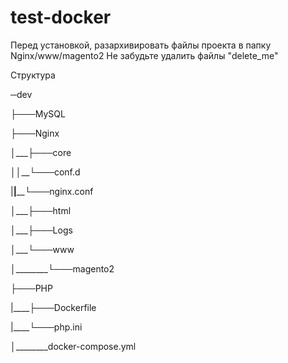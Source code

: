 # test-docker
Перед установкой, разархивировать файлы проекта в папку Nginx/www/magento2
Не забудьте удалить файлы "delete_me"

Структура

─dev

├───MySQL

├───Nginx

│___├───core

│___│_____└───conf.d

|____|______└───nginx.conf

│___├───html

│___├───Logs

│___└───www

│________└───magento2

├───PHP

|____├───Dockerfile

|____└───php.ini

│________docker-compose.yml

